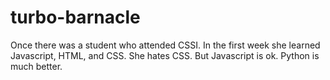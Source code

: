# turbo-barnacle
Once there was a student who attended CSSI.
In the first week she learned Javascript, HTML, and CSS.
She hates CSS.
But Javascript is ok.
Python is much better.
